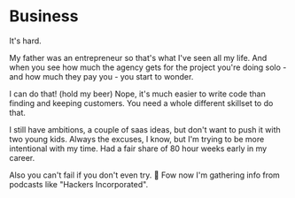 # Business

It's hard.

My father was an entrepreneur so that's what I've seen all my life.
And when you see how much the agency gets for the project you're doing solo - and how much they pay you - you start to wonder.

I can do that! (hold my beer)
Nope, it's much easier to write code than finding and keeping customers.
You need a whole different skillset to do that.

I still have ambitions, a couple of saas ideas, but don't want to push it with two young kids.
Always the excuses, I know, but I'm trying to be more intentional with my time.
Had a fair share of 80 hour weeks early in my career.

Also you can't fail if you don't even try. 🙂
Fow now I'm gathering info from podcasts like "Hackers Incorporated".

